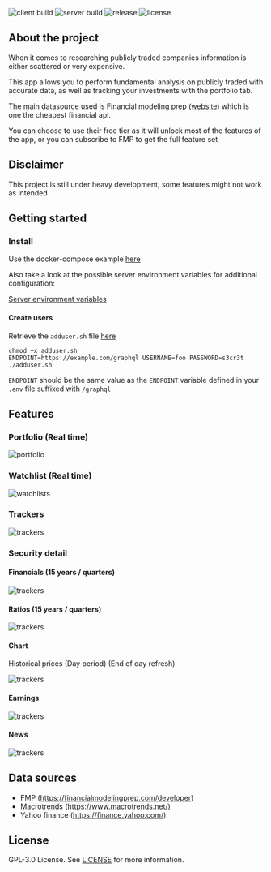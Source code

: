![client build](https://img.shields.io/github/workflow/status/fcote/merlin/client.build?label=client%20build)
![server build](https://img.shields.io/github/workflow/status/fcote/merlin/server.build?label=server%20build)
![release](https://img.shields.io/github/v/release/fcote/merlin)
![license](https://img.shields.io/github/license/fcote/merlin)

## About the project

When it comes to researching publicly traded companies information is either scattered or very expensive.

This app allows you to perform fundamental analysis on publicly traded with accurate data, as well as tracking your investments with the portfolio tab.

The main datasource used is Financial modeling prep ([website](https://financialmodelingprep.com/developer)) which is one the cheapest financial api. 

You can choose to use their free tier as it will unlock most of the features of the app, or you can subscribe to FMP to get the full feature set

## Disclaimer

This project is still under heavy development, some features might not work as intended

## Getting started

### Install

Use the docker-compose example [here](./examples/docker-compose)

Also take a look at the possible server environment variables for additional configuration:

[Server environment variables](https://github.com/fcote/merlin/wiki/Server-environment-variables)

#### Create users

Retrieve the `adduser.sh` file [here](./examples/adduser.sh)

````shell
chmod +x adduser.sh
ENDPOINT=https://example.com/graphql USERNAME=foo PASSWORD=s3cr3t ./adduser.sh
````

`ENDPOINT` should be the same value as the `ENDPOINT` variable defined in your `.env` file suffixed with `/graphql`

## Features

### Portfolio (Real time)

![portfolio](./examples/screenshots/portfolio.png)

### Watchlist (Real time)

![watchlists](./examples/screenshots/watchlist.png)

### Trackers

![trackers](./examples/screenshots/trackers.png)

### Security detail

#### Financials (15 years / quarters)

![trackers](./examples/screenshots/security-financials.png)

#### Ratios (15 years / quarters)

![trackers](./examples/screenshots/security-ratios.png)

#### Chart

Historical prices (Day period) (End of day refresh)

![trackers](./examples/screenshots/security-chart.png)

#### Earnings

![trackers](./examples/screenshots/security-earnings.png)

#### News

![trackers](./examples/screenshots/security-news.png)

## Data sources

- FMP (https://financialmodelingprep.com/developer)
- Macrotrends (https://www.macrotrends.net/)
- Yahoo finance (https://finance.yahoo.com/)

## License

GPL-3.0 License. See [LICENSE](https://github.com/fcote/merlin/blob/dev/LICENSE) for more information.
